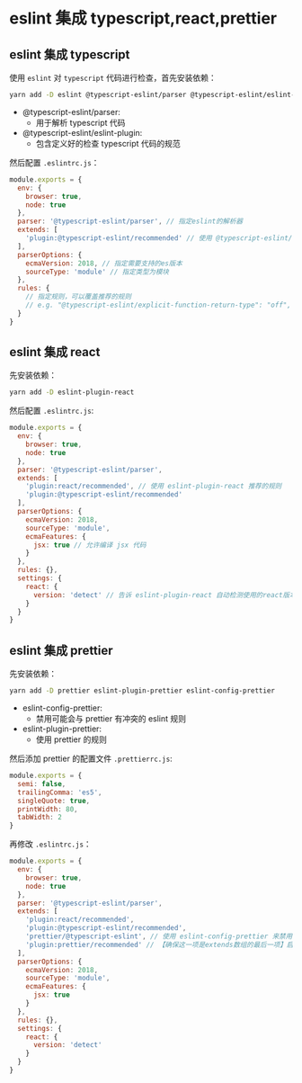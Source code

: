 # eslint 集成 typescript,react,prettier

## eslint 集成 typescript

使用 `eslint` 对 `typescript` 代码进行检查，首先安装依赖：

```sh
yarn add -D eslint @typescript-eslint/parser @typescript-eslint/eslint-plugin
```

- @typescript-eslint/parser:
  - 用于解析 typescript 代码
- @typescript-eslint/eslint-plugin:
  - 包含定义好的检查 typescript 代码的规范

然后配置 `.eslintrc.js`：

```js
module.exports = {
  env: {
    browser: true,
    node: true
  },
  parser: '@typescript-eslint/parser', // 指定eslint的解析器
  extends: [
    'plugin:@typescript-eslint/recommended' // 使用 @typescript-eslint/eslint-plugin 推荐的规则
  ],
  parserOptions: {
    ecmaVersion: 2018, // 指定需要支持的es版本
    sourceType: 'module' // 指定类型为模块
  },
  rules: {
    // 指定规则，可以覆盖推荐的规则
    // e.g. "@typescript-eslint/explicit-function-return-type": "off",
  }
}
```

## eslint 集成 react

先安装依赖：

```sh
yarn add -D eslint-plugin-react
```

然后配置 `.eslintrc.js`:

```js
module.exports = {
  env: {
    browser: true,
    node: true
  },
  parser: '@typescript-eslint/parser',
  extends: [
    'plugin:react/recommended', // 使用 eslint-plugin-react 推荐的规则
    'plugin:@typescript-eslint/recommended'
  ],
  parserOptions: {
    ecmaVersion: 2018,
    sourceType: 'module',
    ecmaFeatures: {
      jsx: true // 允许编译 jsx 代码
    }
  },
  rules: {},
  settings: {
    react: {
      version: 'detect' // 告诉 eslint-plugin-react 自动检测使用的react版本
    }
  }
}
```

## eslint 集成 prettier

先安装依赖：

```sh
yarn add -D prettier eslint-plugin-prettier eslint-config-prettier
```

- eslint-config-prettier:
  - 禁用可能会与 prettier 有冲突的 eslint 规则
- eslint-plugin-prettier:
  - 使用 prettier 的规则

然后添加 prettier 的配置文件 `.prettierrc.js`:

```js
module.exports = {
  semi: false,
  trailingComma: 'es5',
  singleQuote: true,
  printWidth: 80,
  tabWidth: 2
}
```

再修改 `.eslintrc.js`：

```js
module.exports = {
  env: {
    browser: true,
    node: true
  },
  parser: '@typescript-eslint/parser',
  extends: [
    'plugin:react/recommended',
    'plugin:@typescript-eslint/recommended',
    'prettier/@typescript-eslint', // 使用 eslint-config-prettier 来禁用 @typescript-eslint/eslint-plugin 中可能与prettier冲突的规则
    'plugin:prettier/recommended' // 【确保这一项是extends数组的最后一项】启用 eslint-plugin-prettier 和 eslint-config-prettier。这会将prettier错误作为eslint错误来显示。
  ],
  parserOptions: {
    ecmaVersion: 2018,
    sourceType: 'module',
    ecmaFeatures: {
      jsx: true
    }
  },
  rules: {},
  settings: {
    react: {
      version: 'detect'
    }
  }
}
```
